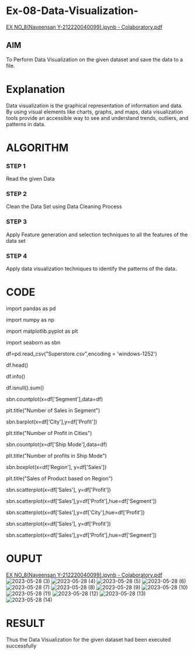 # Ex-08-Data-Visualization-
[EX NO_8(Naveensan Y-212220040099).ipynb - Colaboratory.pdf](https://github.com/Naveensan123/Ex-08-Data-Visualization-/files/11585055/EX.NO_8.Naveensan.Y-212220040099.ipynb.-.Colaboratory.pdf)

## AIM
To Perform Data Visualization on the given dataset and save the data to a file. 

# Explanation
Data visualization is the graphical representation of information and data. By using visual elements like charts, graphs, and maps, data visualization tools provide an accessible way to see and understand trends, outliers, and patterns in data.

# ALGORITHM
### STEP 1
Read the given Data
### STEP 2
Clean the Data Set using Data Cleaning Process
### STEP 3
Apply Feature generation and selection techniques to all the features of the data set
### STEP 4
Apply data visualization techniques to identify the patterns of the data.

# CODE

import pandas as pd

import numpy as np

import matplotlib.pyplot as plt

import seaborn as sbn

df=pd.read_csv("Superstore.csv",encoding = 'windows-1252')

df.head()

df.info()

df.isnull().sum()

sbn.countplot(x=df['Segment'],data=df)

plt.title("Number of Sales in Segment")

sbn.barplot(x=df['City'],y=df['Profit'])

plt.title("Number of Profit in Cities")

sbn.countplot(x=df['Ship Mode'],data=df)

plt.title("Number of profits in Ship Mode")

sbn.boxplot(x=df['Region'], y=df['Sales'])

plt.title("Sales of Product based on Region")

sbn.scatterplot(x=df['Sales'], y=df['Profit'])

sbn.scatterplot(x=df['Sales'],y=df['Profit'],hue=df['Segment'])

sbn.scatterplot(x=df['Sales'],y=df['City'],hue=df['Profit'])

sbn.scatterplot(x=df['Sales'], y=df['Profit'])

sbn.scatterplot(x=df['Sales'],y=df['Profit'],hue=df['Segment'])

# OUPUT
[EX NO_8(Naveensan Y-212220040099).ipynb - Colaboratory.pdf](https://github.com/Naveensan123/Ex-08-Data-Visualization-/files/11585057/EX.NO_8.Naveensan.Y-212220040099.ipynb.-.Colaboratory.pdf)
![2023-05-28 (3)](https://github.com/Naveensan123/Ex-08-Data-Visualization-/assets/95761973/7c8bfbfd-e083-4ef1-b3fc-726199806ee6)
![2023-05-28 (4)](https://github.com/Naveensan123/Ex-08-Data-Visualization-/assets/95761973/180fa891-bfd4-4fc7-a739-1f7a954ea19f)
![2023-05-28 (5)](https://github.com/Naveensan123/Ex-08-Data-Visualization-/assets/95761973/992e73d8-9750-4b4d-a00e-b44c87bd2d65)
![2023-05-28 (6)](https://github.com/Naveensan123/Ex-08-Data-Visualization-/assets/95761973/17f7d6d0-f657-4fda-a804-432179ab11d5)
![2023-05-28 (7)](https://github.com/Naveensan123/Ex-08-Data-Visualization-/assets/95761973/e8a0b4dc-3da9-4517-8c60-6a7d14e850fc)
![2023-05-28 (8)](https://github.com/Naveensan123/Ex-08-Data-Visualization-/assets/95761973/3ccb62e5-24cb-4a0a-aa35-ba79b3ed66bf)
![2023-05-28 (9)](https://github.com/Naveensan123/Ex-08-Data-Visualization-/assets/95761973/5f515d06-1706-40d2-9793-609bb41e3fb6)
![2023-05-28 (10)](https://github.com/Naveensan123/Ex-08-Data-Visualization-/assets/95761973/94adb3d6-a7a7-4a57-92e4-8e1460831796)
![2023-05-28 (11)](https://github.com/Naveensan123/Ex-08-Data-Visualization-/assets/95761973/828228fb-a3fa-40e8-9914-0f2ce527a0a1)
![2023-05-28 (12)](https://github.com/Naveensan123/Ex-08-Data-Visualization-/assets/95761973/93eb88d5-c596-4beb-93f3-26afcacee3ab)
![2023-05-28 (13)](https://github.com/Naveensan123/Ex-08-Data-Visualization-/assets/95761973/d92fe85f-40c8-41c8-ba55-320e5614c40d)
![2023-05-28 (14)](https://github.com/Naveensan123/Ex-08-Data-Visualization-/assets/95761973/cf416a2c-1b5e-451c-94b6-4bf61d84036b)

# RESULT
Thus the Data Visualization for the given dataset had been executed successfully


